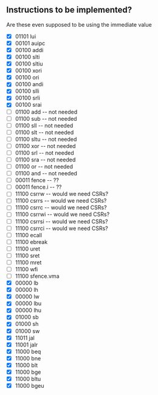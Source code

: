 ## Instructions to be implemented?

Are these even supposed to be using the immediate value

- [x] 01101 lui
- [x] 00101 auipc
- [x] 00100 addi
- [x] 00100 slti
- [x] 00100 sltiu
- [x] 00100 xori
- [x] 00100 ori
- [x] 00100 andi
- [x] 00100 slli
- [x] 00100 srli
- [x] 00100 srai
- [ ] 01100 add -- not needed
- [ ] 01100 sub -- not needed
- [ ] 01100 sll -- not needed
- [ ] 01100 slt -- not needed
- [ ] 01100 sltu -- not needed
- [ ] 01100 xor -- not needed
- [ ] 01100 srl -- not needed
- [ ] 01100 sra -- not needed
- [ ] 01100 or -- not needed
- [ ] 01100 and -- not needed
- [ ] 00011 fence -- ??
- [ ] 00011 fence.i -- ??
- [ ] 11100 csrrw -- would we need CSRs?
- [ ] 11100 csrrs -- would we need CSRs?
- [ ] 11100 csrrc -- would we need CSRs?
- [ ] 11100 csrrwi -- would we need CSRs?
- [ ] 11100 csrrsi -- would we need CSRs?
- [ ] 11100 csrrci -- would we need CSRs?
- [ ] 11100 ecall
- [ ] 11100 ebreak
- [ ] 11100 uret
- [ ] 11100 sret
- [ ] 11100 mret
- [ ] 11100 wfi
- [ ] 11100 sfence.vma
- [x] 00000 lb
- [x] 00000 lh
- [x] 00000 lw
- [x] 00000 lbu
- [x] 00000 lhu
- [x] 01000 sb
- [x] 01000 sh
- [x] 01000 sw
- [x] 11011 jal
- [x] 11001 jalr
- [x] 11000 beq
- [x] 11000 bne
- [x] 11000 blt
- [x] 11000 bge
- [x] 11000 bltu
- [x] 11000 bgeu
